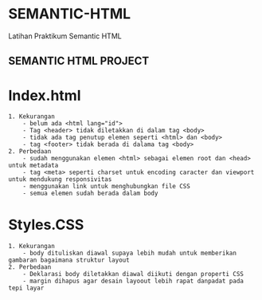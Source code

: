 # SEMANTIC-HTML
Latihan Praktikum Semantic HTML

## SEMANTIC HTML PROJECT
  # Index.html
    1. Kekurangan
        - belum ada <html lang="id">
        - Tag <header> tidak diletakkan di dalam tag <body>
        - tidak ada tag penutup elemen seperti <html> dan <body>
        - tag <footer> tidak berada di dalama tag <body>
    2. Perbedaan
        - sudah menggunakan elemen <html> sebagai elemen root dan <head> untuk metadata
        - tag <meta> seperti charset untuk encoding caracter dan viewport untuk mendukung responsivitas
        - menggunakan link untuk menghubungkan file CSS
        - semua elemen sudah berada dalam body

  # Styles.CSS
    1. Kekurangan
        - body dituliskan diawal supaya lebih mudah untuk memberikan gambaran bagaimana struktur layout
    2. Perbedaan
        - Deklarasi body diletakkan diawal diikuti dengan properti CSS
        - margin dihapus agar desain layoout lebih rapat danpadat pada tepi layar
    
